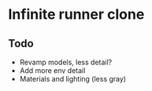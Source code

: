 # Infinite runner clone

## Todo

- Revamp models, less detail?
- Add more env detail
- Materials and lighting (less gray)
